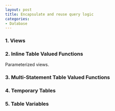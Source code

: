 ```yaml
---
layout: post
title: Encapsulate and reuse query logic
categories:
- Database
---
```


### 1. Views
### 2. Inline Table Valued Functions
Parameterized views. 
### 3. Multi-Statement Table Valued Functions
### 4. Temporary Tables
### 5. Table Variables